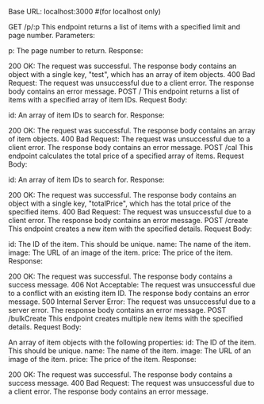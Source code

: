 Base URL: localhost:3000 #(for localhost only)

GET /p/:p This endpoint returns a list of items with a specified limit and page number. Parameters:

p: The page number to return. Response:

200 OK: The request was successful. The response body contains an object with a single key, "test", which has an array of item objects. 400 Bad Request: The request was unsuccessful due to a client error. The response body contains an error message. POST / This endpoint returns a list of items with a specified array of item IDs. Request Body:

id: An array of item IDs to search for. Response:

200 OK: The request was successful. The response body contains an array of item objects. 400 Bad Request: The request was unsuccessful due to a client error. The response body contains an error message. POST /cal This endpoint calculates the total price of a specified array of items. Request Body:

id: An array of item IDs to search for. Response:

200 OK: The request was successful. The response body contains an object with a single key, "totalPrice", which has the total price of the specified items. 400 Bad Request: The request was unsuccessful due to a client error. The response body contains an error message. POST /create This endpoint creates a new item with the specified details. Request Body:

id: The ID of the item. This should be unique. name: The name of the item. image: The URL of an image of the item. price: The price of the item. Response:

200 OK: The request was successful. The response body contains a success message. 406 Not Acceptable: The request was unsuccessful due to a conflict with an existing item ID. The response body contains an error message. 500 Internal Server Error: The request was unsuccessful due to a server error. The response body contains an error message. POST /bulkCreate This endpoint creates multiple new items with the specified details. Request Body:

An array of item objects with the following properties: id: The ID of the item. This should be unique. name: The name of the item. image: The URL of an image of the item. price: The price of the item. Response:

200 OK: The request was successful. The response body contains a success message. 400 Bad Request: The request was unsuccessful due to a client error. The response body contains an error message.
